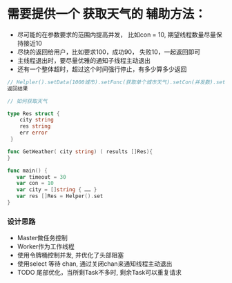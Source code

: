 
# 需要提供一个 获取天气的 辅助方法：
* 尽可能的在参数要求的范围内提高并发， 比如con = 10, 期望线程数量尽量保持接近10
* 尽快的返回给用户，比如要求100，成功90， 失败10，一起返回即可
* 主线程退出时，要尽量优雅的通知子线程主动退出
* 还有一个整体超时，超过这个时间强行停止，有多少算多少返回
```Go
// Helpler().setData(1000城市).setFunc(获取单个城市天气).setCon(并发数).setTimeout(整体超时)
返回结果

// 如何获取天气

type Res struct {
    city string
    res string
    err error
 }

func GetWeather( city string) ( results []Res){
}

func main() {
   var timeout = 30
   var con = 10
   var city = []string { …… }
   var res []Res = Helper().set
}
```
 ### 设计思路
 * Master做任务控制
 * Worker作为工作线程
 * 使用令牌桶控制并发, 并优化了头部阻塞
 * 使用select 等待 chan, 通过关闭chan来通知线程主动退出
 * TODO 尾部优化，当所剩Task不多时, 剩余Task可以重复请求